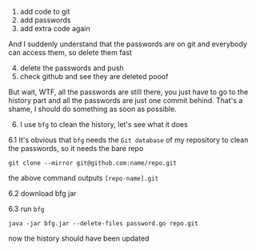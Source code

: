 1. add code to git 
2. add passwords
3. add extra code again

And I suddenly understand that the passwords are on git and everybody can access them, so delete them fast 

4. delete the passwords and push 
5. check github and see they are deleted pooof

But wait, WTF, all the passwords are still there, you just have to go to the history part and all the passwords are just 
one commit behind. That's a shame, I should do something as soon as possible.

6. I use `bfg` to clean the history, let's see what it does

6.1 It's obvious that `bfg` needs the `Git database` of my repository to clean the passwords, so it needs the bare repo 
```shell script
git clone --mirror git@github.com:name/repo.git
```
the above command outputs `[repo-name].git`

6.2 download bfg jar 

6.3 run `bfg`
```shell script
java -jar bfg.jar --delete-files password.go repo.git
```
now the history should have been updated